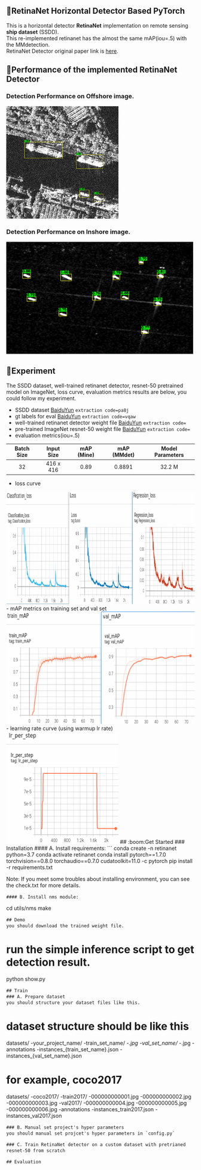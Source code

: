 ## :rocket:RetinaNet Horizontal Detector Based PyTorch
This is a horizontal detector **RetinaNet** implementation on remote sensing **ship dataset** (SSDD).  
This re-implemented retinanet has the almost the same mAP(iou=.5) with the MMdetection.  
RetinaNet Detector original paper link is [here](https://openaccess.thecvf.com/content_ICCV_2017/papers/Lin_Focal_Loss_for_ICCV_2017_paper.pdf).  
## :star2:Performance of the implemented RetinaNet Detector  

### Detection Performance on Offshore image.  
<img src="./pics/inshore_predict.png" width="300" height="300"/>  

### Detection Performance on Inshore image.  
<img src="./pics/offshore_predict.png" width="500" height="300"/>  

## :dart:Experiment
The SSDD dataset, well-trained retinanet detector, resnet-50 pretrained model on ImageNet, loss curve, evaluation metrics results are below, you could follow my experiment.  
- SSDD dataset [BaiduYun](https://pan.baidu.com/s/1KTA930p74xJf5uNU9z4ZNg) `extraction code=pa8j`  
- gt labels for eval [BaiduYun](https://pan.baidu.com/s/1sWx5T_YbAUkmTxvYzl9SfQ) `extraction code=vqaw`  
- well-trained retinanet detector weight file [BaiduYun]() `extraction code=`  
- pre-trained ImageNet resnet-50 weight file [BaiduYun]() `extraction code=`  
- evaluation metrics(iou=.5)  

| Batch Size | Input Size | mAP (Mine) | mAP (MMdet) | Model Parameters |  
|:----------:|:----------:|:----------:|:-----------:|:----------------:|  
|32          | 416 x 416  | 0.89       | 0.8891      | 32.2 M           |  
- loss curve  
<img src="./pics/loss_curve.png" width="700" height="300"/>  
- mAP metrics on training set and val set  
<img src="./pics/eval_curve.png" width="700" height="300"/>  
- learning rate curve (using warmup lr rate)  
<img src="./pics/lr.png" width="300" height="300"/>  
## :boom:Get Started  
### Installation
#### A. Install requirements:
```
conda create -n retinanet python=3.7
conda activate retinanet
conda install pytorch==1.7.0 torchvision==0.8.0 torchaudio==0.7.0 cudatoolkit=11.0 -c pytorch
pip install -r requirements.txt  

Note: If you meet some troubles about installing environment, you can see the check.txt for more details.
```
#### B. Install nms module:
```
cd utils/nms
make
```
## Demo
you should download the trained weight file.
```
# run the simple inference script to get detection result.
python show.py
```
## Train
### A. Prepare dataset
you should structure your dataset files like this.
```
# dataset structure should be like this
datasets/
    -your_project_name/
        -train_set_name/
            -*.jpg
        -val_set_name/
            -*.jpg
        -annotations
            -instances_{train_set_name}.json
            -instances_{val_set_name}.json

# for example, coco2017
datasets/
    -coco2017/
        -train2017/
            -000000000001.jpg
            -000000000002.jpg
            -000000000003.jpg
        -val2017/
            -000000000004.jpg
            -000000000005.jpg
            -000000000006.jpg
        -annotations
            -instances_train2017.json
            -instances_val2017.json
```
### B. Manual set project's hyper parameters
you should manual set projcet's hyper parameters in `config.py`
```

```
### C. Train RetinaNet detector on a custom dataset with pretrianed resnet-50 from scratch
```
```
## Evaluation
